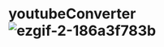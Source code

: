 # youtubeConverter![ezgif-2-186a3f783b](https://user-images.githubusercontent.com/88804767/147726355-37a124d2-b17f-4df3-a2e7-d611d6c71a4d.gif)
